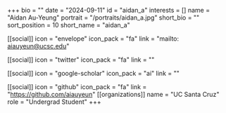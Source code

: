 +++
bio = "" 
date = "2024-09-11" 
id = "aidan_a" 
interests = [] 
name = "Aidan Au-Yeung" 
portrait = "/portraits/aidan_a.jpg" 
short_bio = "" 
sort_position = 10
 short_name = "aidan_a" 

[[social]] 
    icon = "envelope" 
    icon_pack = "fa" 
    link = "mailto: aiauyeun@ucsc.edu"

 [[social]] 
    icon = "twitter" 
    icon_pack = "fa" 
    link = "" 

[[social]] 
    icon = "google-scholar" 
    icon_pack = "ai" 
    link = "" 

[[social]] 
    icon = "github" 
    icon_pack = "fa" 
    link = "https://github.com/aiauyeun" 
[[organizations]] 
     name = "UC Santa Cruz" 
      role = "Undergrad Student" 
+++
